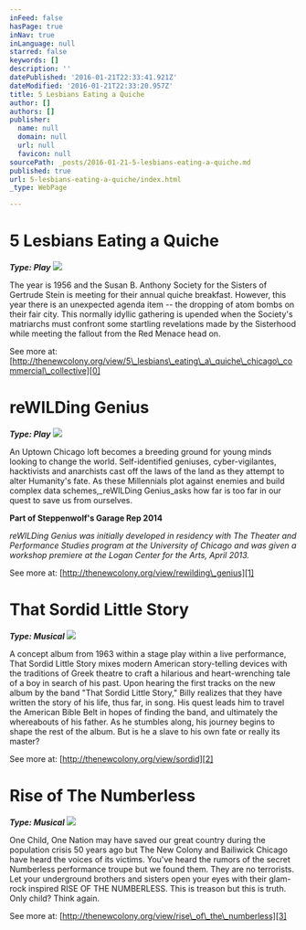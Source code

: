 ```yaml
---
inFeed: false
hasPage: true
inNav: true
inLanguage: null
starred: false
keywords: []
description: ''
datePublished: '2016-01-21T22:33:41.921Z'
dateModified: '2016-01-21T22:33:20.957Z'
title: 5 Lesbians Eating a Quiche
author: []
authors: []
publisher:
  name: null
  domain: null
  url: null
  favicon: null
sourcePath: _posts/2016-01-21-5-lesbians-eating-a-quiche.md
published: true
url: 5-lesbians-eating-a-quiche/index.html
_type: WebPage

---
```

# 5 Lesbians Eating a Quiche

_**Type: Play**_
![](https://the-grid-user-content.s3-us-west-2.amazonaws.com/2e11eede-a239-4faa-b51d-bbf885d5b871.jpg)

The year is 1956 and the Susan B. Anthony Society for the Sisters of Gertrude Stein is meeting for their annual quiche breakfast. However, this year there is an unexpected agenda item -- the dropping of atom bombs on their fair city. This normally idyllic gathering is upended when the Society's matriarchs must confront some startling revelations made by the Sisterhood while meeting the fallout from the Red Menace head on.

See more at: [http://thenewcolony.org/view/5\_lesbians\_eating\_a\_quiche\_chicago\_commercial\_collective][0]

# reWILDing Genius

_**Type: Play**_
![](https://the-grid-user-content.s3-us-west-2.amazonaws.com/a43f9a3a-2d9b-4273-93ba-94794237a983.png)

An Uptown Chicago loft becomes a breeding ground for young minds looking to change the world. Self-identified geniuses, cyber-vigilantes, hacktivists and anarchists cast off the laws of the land as they attempt to alter Humanity's fate. As these Millennials plot against enemies and build complex data schemes,_reWILDing Genius_asks how far is too far in our quest to save us from ourselves.

**Part of Steppenwolf's Garage Rep 2014**

_reWILDing Genius was initially developed in residency with The Theater and Performance Studies program at the University of Chicago and was given a workshop premiere at the Logan Center for the Arts, April 2013\._

See more at: [http://thenewcolony.org/view/rewilding\_genius][1]

# That Sordid Little Story

_**Type: Musical**_
![](https://the-grid-user-content.s3-us-west-2.amazonaws.com/02fc7904-3752-4d31-9def-d7b3d25b0117.jpg)

A concept album from 1963 within a stage play within a live performance, That Sordid Little Story mixes modern American story-telling devices with the traditions of Greek theatre to craft a hilarious and heart-wrenching tale of a boy in search of his past. Upon hearing the first tracks on the new album by the band "That Sordid Little Story," Billy realizes that they have written the story of his life, thus far, in song. His quest leads him to travel the American Bible Belt in hopes of finding the band, and ultimately the whereabouts of his father. As he stumbles along, his journey begins to shape the rest of the album. But is he a slave to his own fate or really its master?

See more at: [http://thenewcolony.org/view/sordid][2]

# Rise of The Numberless

_**Type: Musical**_
![](https://the-grid-user-content.s3-us-west-2.amazonaws.com/1ef4d675-2e5b-42d6-9716-b79b39a4babc.jpg)

One Child, One Nation may have saved our great country during the population crisis 50 years ago but The New Colony and Bailiwick Chicago have heard the voices of its victims. You've heard the rumors of the secret Numberless performance troupe but we found them. They are no terrorists. Let your underground brothers and sisters open your eyes with their glam-rock inspired RISE OF THE NUMBERLESS. This is treason but this is truth. Only child? Think again. 

See more at: [http://thenewcolony.org/view/rise\_of\_the\_numberless][3]

[0]: http://thenewcolony.org/view/5_lesbians_eating_a_quiche_chicago_commercial_collective
[1]: http://thenewcolony.org/view/rewilding_genius
[2]: http://thenewcolony.org/view/sordid
[3]: http://thenewcolony.org/view/rise_of_the_numberless